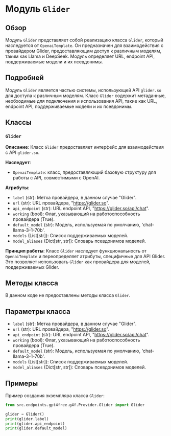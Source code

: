 # Модуль `Glider`

## Обзор

Модуль `Glider` представляет собой реализацию класса `Glider`, который наследуется от `OpenaiTemplate`. Он предназначен для взаимодействия с провайдером Glider, предоставляющим доступ к различным моделям, таким как Llama и DeepSeek. Модуль определяет URL, endpoint API, поддерживаемые модели и их псевдонимы.

## Подробней

Модуль `Glider` является частью системы, использующей API `glider.so` для доступа к различным моделям. Класс `Glider` содержит метаданные, необходимые для подключения и использования API, такие как URL, endpoint API, поддерживаемые модели и их псевдонимы.

## Классы

### `Glider`

**Описание**: Класс `Glider` предоставляет интерфейс для взаимодействия с API `glider.so`.

**Наследует**:
- `OpenaiTemplate`: класс, предоставляющий базовую структуру для работы с API, совместимыми с OpenAI.

**Атрибуты**:
- `label` (str): Метка провайдера, в данном случае "Glider".
- `url` (str): URL провайдера, "https://glider.so".
- `api_endpoint` (str): URL endpoint API, "https://glider.so/api/chat".
- `working` (bool): Флаг, указывающий на работоспособность провайдера (True).
- `default_model` (str): Модель, используемая по умолчанию, 'chat-llama-3-1-70b'.
- `models` (List[str]): Список поддерживаемых моделей.
- `model_aliases` (Dict[str, str]): Словарь псевдонимов моделей.

**Принцип работы**:
Класс `Glider` наследует функциональность от `OpenaiTemplate` и переопределяет атрибуты, специфичные для API Glider. Это позволяет использовать `Glider` как провайдера для моделей, поддерживаемых Glider.

## Методы класса

В данном коде не предоставлены методы класса `Glider`.

## Параметры класса

- `label` (str): Метка провайдера, в данном случае "Glider".
- `url` (str): URL провайдера, "https://glider.so".
- `api_endpoint` (str): URL endpoint API, "https://glider.so/api/chat".
- `working` (bool): Флаг, указывающий на работоспособность провайдера (True).
- `default_model` (str): Модель, используемая по умолчанию, 'chat-llama-3-1-70b'.
- `models` (List[str]): Список поддерживаемых моделей.
- `model_aliases` (Dict[str, str]): Словарь псевдонимов моделей.

## Примеры

Пример создания экземпляра класса `Glider`:

```python
from src.endpoints.gpt4free.g4f.Provider.Glider import Glider

glider = Glider()
print(glider.label)
print(glider.api_endpoint)
print(glider.default_model)
